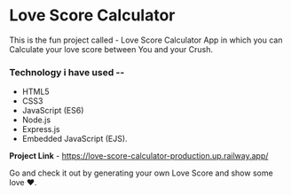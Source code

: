 <h1>Love Score Calculator</h1>
<p>This is the fun project called - Love Score Calculator App in which you can Calculate your love score between You and your Crush.</p>

<h3>Technology i have used --</h3>

<ul>
<li>HTML5</li>
<li>CSS3</li>
<li>JavaScript (ES6)</li>
<li>Node.js</li>
<li>Express.js</li>
<li>Embedded JavaScript (EJS).</li>
</ul>

<strong>Project Link</strong> - https://love-score-calculator-production.up.railway.app/
<p>Go and check it out by generating your own Love Score and show some love ❤.</p>
